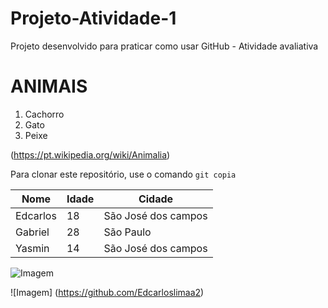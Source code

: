 # Projeto-Atividade-1
Projeto desenvolvido para praticar como usar GitHub - Atividade avaliativa
# ANIMAIS
1. Cachorro
2. Gato
3. Peixe
   
(https://pt.wikipedia.org/wiki/Animalia)

Para clonar este repositório, use o comando `git copia`

| Nome      | Idade | Cidade      |
|-----------|------|-------------|
| Edcarlos      | 18   | São José dos campos  |
| Gabriel     | 28   | São Paulo |
| Yasmin     | 14   | São José dos campos  |

![Imagem](https://pt.quizur.com/_image?href=https://dev-beta.quizur.com/storage/v1/object/public//imagens//20638815/1c60f58b-e315-4f6b-994a-ded093caeb69.png&w=600&h=600&f=webp)

![Imagem] (https://github.com/Edcarloslimaa2)
